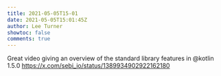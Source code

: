 ```yaml
---
title: 2021-05-05T15-01
date: 2021-05-05T15:01:45Z
author: Lee Turner
showtoc: false
comments: true
---
```


Great video giving an overview of the standard library features in @kotlin 1.5.0 https://x.com/sebi_io/status/1389934902922162180

